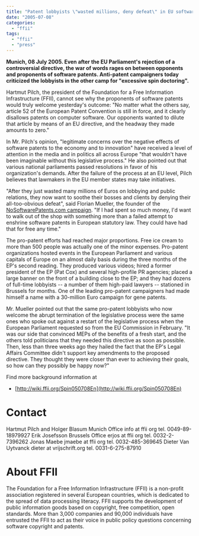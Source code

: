 ```yaml
---
title: "Patent lobbyists \"wasted millions, deny defeat\" in EU software patent battle"
date: "2005-07-08"
categories: 
  - "ffii"
tags: 
  - "ffii"
  - "press"
---
```


**Munich, 08 July 2005. Even after the EU Parliament's rejection of a controversial directive, the war of words rages on between opponents and proponents of software patents. Anti-patent campaigners today criticized the lobbyists in the other camp for "excessive spin doctoring".**

Hartmut Pilch, the president of the Foundation for a Free Information Infrastructure (FFII), cannot see why the proponents of software patents would truly welcome yesterday's outcome: "No matter what the others say, article 52 of the European Patent Convention is still in force, and it clearly disallows patents on computer software. Our opponents wanted to dilute that article by means of an EU directive, and the headway they made amounts to zero."

In Mr. Pilch's opinion, "legitimate concerns over the negative effects of software patents to the economy and to innovation" have received a level of attention in the media and in politics all across Europe "that wouldn't have been imaginable without this legislative process." He also pointed out that various national parliaments passed resolutions in favor of his organization's demands. After the failure of the process at an EU level, Pilch believes that lawmakers in the EU member states may take initiatives.

"After they just wasted many millions of Euros on lobbying and public relations, they now want to soothe their bosses and clients by denying their all-too-obvious defeat", said Florian Mueller, the founder of the [NoSoftwarePatents.com campaign](http://www.nosoftwarepatents.com/). "If I had spent so much money, I'd want to walk out of the shop with something more than a failed attempt to enshrine software patents in European statutory law. They could have had that for free any time."

The pro-patent efforts had reached major proportions. Free ice cream to more than 500 people was actually one of the minor expenses. Pro-patent organizations hosted events in the European Parliament and various capitals of Europe on an almost daily basis during the three months of the EP's second reading. They produced various videos; hired a former president of the EP (Pat Cox) and several high-profile PR agencies; placed a large banner on the front of a building close to the EP; and they had dozens of full-time lobbyists -- a number of them high-paid lawyers -- stationed in Brussels for months. One of the leading pro-patent campaigners had made himself a name with a 30-million Euro campaign for gene patents.

Mr. Mueller pointed out that the same pro-patent lobbyists who now welcome the abrupt termination of the legislative process were the same ones who spoke out against a restart of the legislative process when the European Parliament requested so from the EU Commission in February. "It was our side that convinced MEPs of the benefits of a fresh start, and the others told politicians that they needed this directive as soon as possible. Then, less than three weeks ago they hailed the fact that the EP's Legal Affairs Committee didn't support key amendments to the proposed directive. They thought they were closer than ever to achieving their goals, so how can they possibly be happy now?"

Find more background information at

- [http://wiki.ffii.org/Spin050708En](http://wiki.ffii.org/Spin050708En)
    

# Contact

Hartmut Pilch and Holger Blasum Munich Office info at ffii org tel. 0049-89-18979927 Erik Josefsson Brussels Office erjos at ffii org tel. 0032-2-7396262 Jonas Maebe jmaebe at ffii org tel. 0032-485-369645 Dieter Van Uytvanck dieter at vrijschrift.org tel. 0031-6-275-87910

# About FFII

The Foundation for a Free Information Infrastructure (FFII) is a non-profit association registered in several European countries, which is dedicated to the spread of data processing literacy. FFII supports the development of public information goods based on copyright, free competition, open standards. More than 3,000 companies and 90,000 individuals have entrusted the FFII to act as their voice in public policy questions concerning software copyright and patents.
